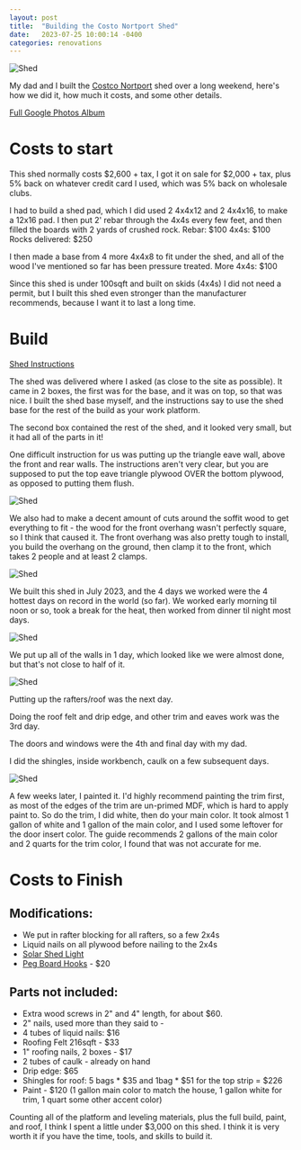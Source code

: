 ```yaml
---
layout: post
title:  "Building the Costo Nortport Shed"
date:   2023-07-25 10:00:14 -0400
categories: renovations
---
```


![Shed](/images/shed/5.jpg)

My dad and I built the [Costco Nortport](https://www.costco.com/northport-wood-storage-shed---do-it-yourself-assembly.product.4000051398.html) shed over a long weekend, here's how we did it, how much it costs, and some other details. 

[Full Google Photos Album](https://photos.app.goo.gl/Qv9BwJ5rraUtgQgA6)

# Costs to start
This shed normally costs $2,600 + tax, I got it on sale for $2,000 + tax, plus 5% back on whatever credit card I used, which was 5% back on wholesale clubs. 

I had to build a shed pad, which I did used 2 4x4x12 and 2 4x4x16, to make a 12x16 pad. I then put 2' rebar through the 4x4s every few feet, and then filled the boards with 2 yards of crushed rock. 
Rebar: $100
4x4s: $100
Rocks delivered: $250

I then made a base from 4 more 4x4x8 to fit under the shed, and all of the wood I've mentioned so far has been pressure treated. 
More 4x4s: $100

Since this shed is under 100sqft and built on skids (4x4s) I did not need a permit, but I built this shed even stronger than the manufacturer recommends, because I want it to last a long time. 

# Build 
[Shed Instructions](https://content.syndigo.com/asset/914492b1-a5ec-4edf-b7c4-27cd03a2d938/original.pdf)

The shed was delivered where I asked (as close to the site as possible). It came in 2 boxes, the first was for the base, and it was on top, so that was nice. I built the shed base myself, and the instructions say to use the shed base for the rest of the build as your work platform. 

The second box contained the rest of the shed, and it looked very small, but it had all of the parts in it! 

One difficult instruction for us was putting up the triangle eave wall, above the front and rear walls. The instructions aren't very clear, but you are supposed to put the top eave triangle plywood OVER the bottom plywood, as opposed to putting them flush. 

![Shed](/images/shed/1.jpg)

We also had to make a decent amount of cuts around the soffit wood to get everything to fit - the wood for the front overhang wasn't perfectly square, so I think that caused it. The front overhang was also pretty tough to install, you build the overhang on the ground, then clamp it to the front, which takes 2 people and at least 2 clamps. 

![Shed](/images/shed/2.jpg)

We built this shed in July 2023, and the 4 days we worked were the 4 hottest days on record in the world (so far). We worked early morning til noon or so, took a break for the heat, then worked from dinner til night most days. 

![Shed](/images/shed/3.jpg)

We put up all of the walls in 1 day, which looked like we were almost done, but that's not close to half of it.

![Shed](/images/shed/4.jpg)

Putting up the rafters/roof was the next day. 

Doing the roof felt and drip edge, and other trim and eaves work was the 3rd day. 

The doors and windows were the 4th and final day with my dad. 

I did the shingles, inside workbench, caulk on a few subsequent days. 

![Shed](/images/shed/5.jpg)

A few weeks later, I painted it. I'd highly recommend painting the trim first, as most of the edges of the trim are un-primed MDF, which is hard to apply paint to. So do the trim, I did white, then do your main color. It took almost 1 gallon of white and 1 gallon of the main color, and I used some leftover for the door insert color. The guide recommends 2 gallons of the main color and 2 quarts for the trim color, I found that was not accurate for me. 

# Costs to Finish
## Modifications:
* We put in rafter blocking for all rafters, so a few 2x4s
* Liquid nails on all plywood before nailing to the 2x4s
* [Solar Shed Light](https://amzn.to/3rnp6iP)
* [Peg Board Hooks](https://amzn.to/44xm7T4) - $20

## Parts not included:
* Extra wood screws in 2" and 4" length, for about $60.
* 2" nails, used more than they said to - 
* 4 tubes of liquid nails: $16
* Roofing Felt 216sqft - $33
* 1" roofing nails, 2 boxes - $17
* 2 tubes of caulk - already on hand
* Drip edge: $65
* Shingles for roof: 5 bags * $35 and 1bag  * $51 for the top strip = $226
* Paint - $120 (1 gallon main color to match the house, 1 gallon white for trim, 1 quart some other accent color)

Counting all of the platform and leveling materials, plus the full build, paint, and roof, I think I spent a little under $3,000 on this shed. I think it is very worth it if you have the time, tools, and skills to build it. 